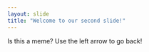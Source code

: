 ```yaml
---
layout: slide
title: "Welcome to our second slide!"
---
```

Is this a meme?
Use the left arrow to go back!
